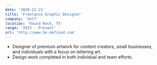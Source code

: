 ```yaml
---
date: '2020-12-21'
title: 'Freelance Graphic Designer'
company: 'Self'
location: 'Round Rock, TX'
range: '2015 - Present'
url: 'http://www.be-defined.com'
---
```


- Designer of premium artwork for content creators, small businesses, and individuals with a focus on lettering art.
- Design work completed in both individual and team efforts.
